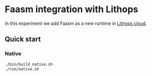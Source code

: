 # Faasm integration with Lithops

In this experiment we add Faasm as a new runtime in [Lithops cloud](
https://github.com/lithops-cloud/lithops).

## Quick start

### Native

```bash
./bin/build_native.sh
./run/native.sh
```
